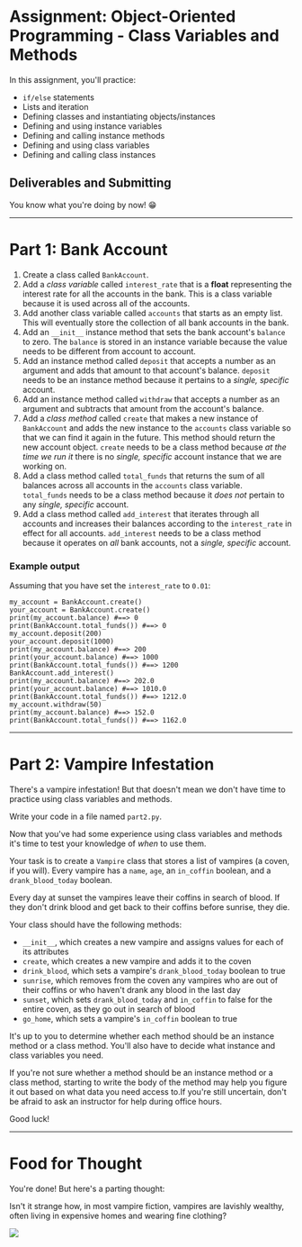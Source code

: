 # Assignment: Object-Oriented Programming - Class Variables and Methods

In this assignment, you'll practice:

* `if/else` statements
* Lists and iteration
* Defining classes and instantiating objects/instances
* Defining and using instance variables
* Defining and calling instance methods
* Defining and using class variables
* Defining and calling class instances

## Deliverables and Submitting

You know what you're doing by now! :grin:

---

# Part 1: Bank Account

1. Create a class called `BankAccount`.
1. Add a *class variable* called `interest_rate` that is a **float** representing the interest rate for all the accounts in the bank. This is a class variable because it is used across all of the accounts.
1. Add another class variable called `accounts` that starts as an empty list. This will eventually store the collection of all bank accounts in the bank.
1. Add an `__init__` instance method that sets the bank account's `balance` to zero.
   The `balance` is stored in an instance variable because the value needs to be different from account to account.
1. Add an instance method called `deposit` that accepts a number as an argument and adds that amount to that account's balance.
   `deposit` needs to be an instance method because it pertains to a *single, specific* account.
1. Add an instance method called `withdraw` that accepts a number as an argument and subtracts that amount from the account's balance.
1. Add a *class method* called `create` that makes a new instance of `BankAccount` and adds the new instance to the `accounts` class variable so that we can find it again in the future. This method should return the new account object.
  `create` needs to be a class method because *at the time we run it* there is no *single, specific* account instance that we are working on.
1. Add a class method called `total_funds` that returns the sum of all balances across all accounts in the `accounts` class variable.  
   `total_funds` needs to be a class method because it *does not* pertain to any *single, specific* account.
1. Add a class method called `add_interest` that iterates through all accounts and increases their balances according to the `interest_rate` in effect for all accounts.
   `add_interest` needs to be a class method because it operates on _all_ bank accounts, not a _single, specific_ account.

### Example output

Assuming that you have set the `interest_rate` to `0.01`:

```
my_account = BankAccount.create()
your_account = BankAccount.create()
print(my_account.balance) #==> 0
print(BankAccount.total_funds()) #==> 0
my_account.deposit(200)
your_account.deposit(1000)
print(my_account.balance) #==> 200
print(your_account.balance) #==> 1000
print(BankAccount.total_funds()) #==> 1200
BankAccount.add_interest()
print(my_account.balance) #==> 202.0
print(your_account.balance) #==> 1010.0
print(BankAccount.total_funds()) #==> 1212.0
my_account.withdraw(50)
print(my_account.balance) #==> 152.0
print(BankAccount.total_funds()) #==> 1162.0
```

---

# Part 2: Vampire Infestation

There's a vampire infestation! But that doesn't mean we don't have time to practice using class variables and methods.

Write your code in a file named `part2.py`.


Now that you've had some experience using class variables and methods it's time to test your knowledge of _when_ to use them.

Your task is to create a `Vampire` class that stores a list of vampires (a coven, if you will). Every vampire has a `name`, `age`, an `in_coffin` boolean, and a `drank_blood_today` boolean.

Every day at sunset the vampires leave their coffins in search of blood. If they don't drink blood and get back to their coffins before sunrise, they die.

Your class should have the following methods:

* `__init__`, which creates a new vampire and assigns values for each of its attributes
* `create`, which creates a new vampire and adds it to the coven
* `drink_blood`, which sets a vampire's `drank_blood_today` boolean to true
* `sunrise`, which removes from the coven any vampires who are out of their coffins or who haven't drank any blood in the last day
* `sunset`, which sets `drank_blood_today` and `in_coffin` to false for the entire coven, as they go out in search of blood
* `go_home`, which sets a vampire's `in_coffin` boolean to true

It's up to you to determine whether each method should be an instance method or a class method. You'll also have to decide what instance and class variables you need.

If you're not sure whether a method should be an instance method or a class method, starting to write the body of the method may help you figure it out based on what data you need access to.If you're still uncertain, don't be afraid to ask an instructor for help during office hours.

Good luck!

---

# Food for Thought

You're done! But here's a parting thought:

Isn't it strange how, in most vampire fiction, vampires are lavishly wealthy, often living in expensive homes and wearing fine clothing?

![](https://media.giphy.com/media/Quauv5GIn3WR9OY7RS/source.gif)
